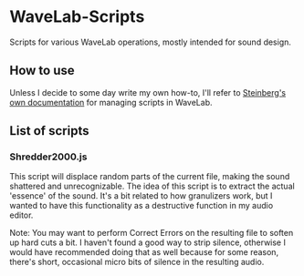 # WaveLab-Scripts
Scripts for various WaveLab operations, mostly intended for sound design.

## How to use
Unless I decide to some day write my own how-to, I'll refer to [Steinberg's own documentation](https://steinberg.help/wavelab_pro/v10/en/wavelab/topics/customizing/scripting_c.html) for managing scripts in WaveLab.

## List of scripts

### Shredder2000.js
This script will displace random parts of the current file, making the sound
shattered and unrecognizable. The idea of this script is to extract the actual
'essence' of the sound. It's a bit related to how granulizers work, but I 
wanted to have this functionality as a destructive function in my audio editor.

Note: You may want to perform Correct Errors on the resulting file to soften
up hard cuts a bit. I haven't found a good way to strip silence, otherwise I 
would have recommended doing that as well because for some reason, there's 
short, occasional micro bits of silence in the resulting audio.